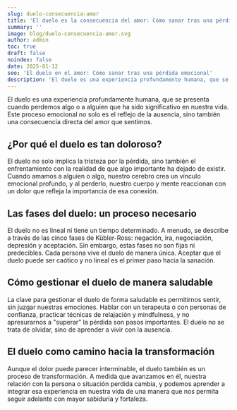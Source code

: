 ```yaml
---
slug: duelo-consecuencia-amor
title: 'El duelo es la consecuencia del amor: Cómo sanar tras una pérdida emocional'
summary: ''
image: blog/duelo-consecuencia-amor.svg
author: admin
toc: true
draft: false
noindex: false
date: 2025-01-12
seo: 'El duelo en el amor: Cómo sanar tras una pérdida emocional'
description: 'El duelo es una experiencia profundamente humana, que se presenta cuando perdemos algo o a alguien que ha sido significativo en nuestra vida. Este…'
---
```


El duelo es una experiencia profundamente humana, que se presenta cuando perdemos algo o a alguien que ha sido significativo en nuestra vida. Este proceso emocional no solo es el reflejo de la ausencia, sino también una consecuencia directa del amor que sentimos.

## ¿Por qué el duelo es tan doloroso?

El duelo no solo implica la tristeza por la pérdida, sino también el enfrentamiento con la realidad de que algo importante ha dejado de existir. Cuando amamos a alguien o algo, nuestro cerebro crea un vínculo emocional profundo, y al perderlo, nuestro cuerpo y mente reaccionan con un dolor que refleja la importancia de esa conexión.

## Las fases del duelo: un proceso necesario

El duelo no es lineal ni tiene un tiempo determinado. A menudo, se describe a través de las cinco fases de Kübler-Ross: negación, ira, negociación, depresión y aceptación. Sin embargo, estas fases no son fijas ni predecibles. Cada persona vive el duelo de manera única. Aceptar que el duelo puede ser caótico y no lineal es el primer paso hacia la sanación.

## Cómo gestionar el duelo de manera saludable

La clave para gestionar el duelo de forma saludable es permitirnos sentir, sin juzgar nuestras emociones. Hablar con un terapeuta o con personas de confianza, practicar técnicas de relajación y mindfulness, y no apresurarnos a "superar" la pérdida son pasos importantes. El duelo no se trata de olvidar, sino de aprender a vivir con la ausencia.

## El duelo como camino hacia la transformación

Aunque el dolor puede parecer interminable, el duelo también es un proceso de transformación. A medida que avanzamos en él, nuestra relación con la persona o situación perdida cambia, y podemos aprender a integrar esa experiencia en nuestra vida de una manera que nos permita seguir adelante con mayor sabiduría y fortaleza.
